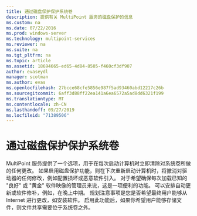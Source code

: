 ```yaml
---
title: 通过磁盘保护保护系统卷
description: 提供有关 MultiPoint 服务的磁盘保护的信息
ms.custom: na
ms.date: 07/22/2016
ms.prod: windows-server
ms.technology: multipoint-services
ms.reviewer: na
ms.suite: na
ms.tgt_pltfrm: na
ms.topic: article
ms.assetid: 18694665-ed65-4d84-8505-f460cf3df907
author: evaseydl
manager: scotman
ms.author: evas
ms.openlocfilehash: 27bcce68cfe5856e987f5ad93460abd12217c26b
ms.sourcegitcommit: 6aff3d88ff22ea141a6ea6572a5ad8dd6321f199
ms.translationtype: MT
ms.contentlocale: zh-CN
ms.lasthandoff: 09/27/2019
ms.locfileid: "71389506"
---
```

# <a name="protecting-the-system-volume-with-disk-protection"></a>通过磁盘保护保护系统卷
MultiPoint 服务提供了一个选项，用于在每次启动计算机时立即清除对系统卷所做的任何更改。 如果启用磁盘保护功能，则在下次重新启动计算机时，将撤消对驱动器的任何修改，例如配置损坏或恶意软件引入。 对于希望确保每次加载已知的 "良好" 或 "黄金" 软件映像的管理员来说，这是一项便利的功能。 可以安排自动更新或软件修补，例如，在晚上中期。 规划注意事项是您是否希望最终用户能够从 Internet 进行更改，如安装软件。 启用此功能后，如果你希望用户能够存储文件，则文件共享需要位于系统卷之外。  
  
